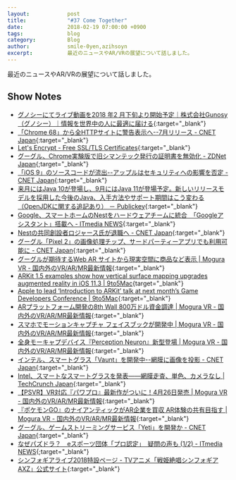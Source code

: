 ```yaml
---
layout:            post
title:             "#37 Come Together"
date:              2018-02-19 07:00:00 +0900
tags:              blog
category:          Blog
author:            smile-0yen,azihsoyn
excerpt:           最近のニュースやAR/VRの展望について話しました。
---
```

最近のニュースやAR/VRの展望について話しました。

## Show Notes
- [グノシーにてライブ動画を2018 年2 ⽉下旬より開始予定｜株式会社Gunosy（グノシー）｜情報を世界中の人に最適に届ける](https://gunosy.co.jp/news/103){:target="_blank"}
- [「Chrome 68」から全HTTPサイトに警告表示へ\-\-7月リリース \- CNET Japan](https://japan.cnet.com/article/35114501/){:target="_blank"}
- [Let's Encrypt \- Free SSL/TLS Certificates](https://letsencrypt.org/){:target="_blank"}
- [グーグル、Chrome実験版で旧シマンテック発行の証明書を無効化 \- ZDNet Japan](https://japan.zdnet.com/article/35114453/){;target="_blank"}
- [「iOS 9」のソースコードが流出\-\-アップルはセキュリティへの影響を否定 \- CNET Japan](https://japan.cnet.com/article/35114486/){:target="_blank"}
- [来月にはJava 10が登場し、9月にはJava 11が登場予定。新しいリリースモデルを採用した今後のJava、入手方法やサポート期間はこう変わる（OpenJDKに関する追記あり） － Publickey](http://www.publickey1.jp/blog/18/java_109java_11java.html){:target="_blank"}
- [Google、スマートホームのNestをハードウェアチームに統合　「Googleアシスタント」搭載へ \- ITmedia NEWS](http://www.itmedia.co.jp/news/articles/1802/08/news054.html){:target="_blank"}
- [Nestの共同創設者ロジャース氏が退職へ \- CNET Japan](https://japan.cnet.com/article/35114494/){:target="_blank"}
- [グーグル「Pixel 2」の画像処理チップ、サードパーティーアプリでも利用可能に \- CNET Japan](https://japan.cnet.com/article/35114296/){:target="_blank"}
- [グーグルが期待するWeb AR サイトから現実空間に商品など表示 \| Mogura VR \- 国内外のVR/AR/MR最新情報](http://www.moguravr.com/article-web-ar/){:target="_blank"}
- [ARKit 1\.5 examples show how vertical surface mapping upgrades augmented reality in iOS 11\.3 \| 9to5Mac](https://9to5mac.com/2018/02/01/arkit-1-5-improvements-ios-11-3/){target="_blank"}
- [Apple to lead ‘Introduction to ARKit’ talk at next month’s Game Developers Conference \| 9to5Mac](https://9to5mac.com/2018/02/07/intro-to-arkit-session-gdc/){:target="_blank"}
- [ARプラットフォーム開発の8th Wall 800万ドル資金調達 \| Mogura VR \- 国内外のVR/AR/MR最新情報](http://www.moguravr.com/8th-wall-ar/){:target="_blank"}
- [スマホでモーションキャプチャ フェイスブックが開発中 \| Mogura VR \- 国内外のVR/AR/MR最新情報](http://www.moguravr.com/facebook-full-body-motion-capture-ar/){:target="_blank"}
- [全身モーキャプデバイス『Perception Neuron』新型登場 \| Mogura VR \- 国内外のVR/AR/MR最新情報](http://www.moguravr.com/perception-neuron-2/){:target="_blank"}
- [インテル、スマートグラス「Vaunt」を開発中\-\-網膜に画像を投影 \- CNET Japan](https://japan.cnet.com/article/35114277/){:target="_blank"}
- [Intel、スマートなスマートグラスを発表――網膜走査、単色、カメラなし \| TechCrunch Japan](http://jp.techcrunch.com/2018/02/06/2018-02-05-intel-wants-smart-glasses-to-be-a-thing/){:target="_blank"}
- [【PSVR】VR対応『パワプロ』最新作がついに！4月26日発売 \| Mogura VR \- 国内外のVR/AR/MR最新情報](http://www.moguravr.com/pawapro-psvr/){:target="_blank"}
- [『ポケモンGO』のナイアンティックがAR企業を買収 AR体験の共有目指す \| Mogura VR \- 国内外のVR/AR/MR最新情報](http://www.moguravr.com/niantic-ar/){:target="_blank"}
- [グーグル、ゲームストリーミングサービス「Yeti」を開発か \- CNET Japan](https://japan.cnet.com/article/35114411/){:target="_blank"}
- [なぜパズドラ？　eスポーツ団体「プロ認定」　疑問の声も \(1/2\) \- ITmedia NEWS](http://www.itmedia.co.jp/news/articles/1802/01/news142.html){;target="_blank"}
- [シンフォギアライブ2018特設ページ \- TVアニメ「戦姫絶唱シンフォギアAXZ」公式サイト](http://www.symphogear-axz.com/live2018/){:target="_blank"}
